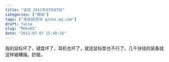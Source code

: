 ```yaml
---
title: "说说 2011年07月07日"
categories: ["嘀咕"]
tags: ["来自QQ空间 qzone.qq.com"]
draft: false
slug: "RHkxKS"
date: "2011-07-07 15:40:16"
---
```


我的鼠标坏了，键盘坏了，耳机也坏了，就连鼠标垫也不行了。几千块钱的装备就这样被糟蹋。舒服。
